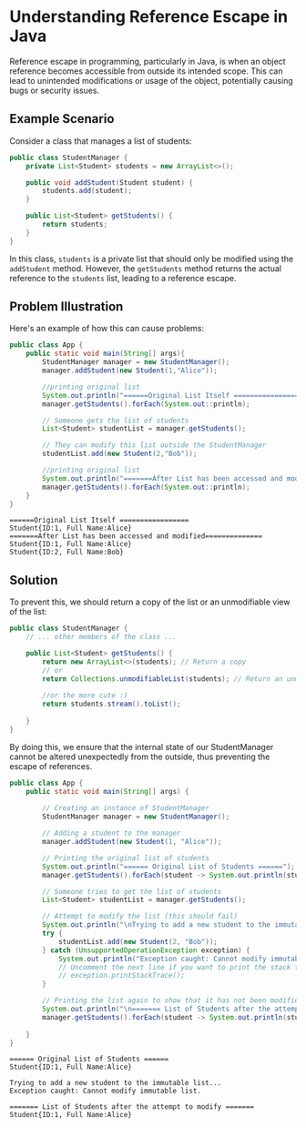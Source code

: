 # Understanding Reference Escape in Java

Reference escape in programming, 
particularly in Java, is when an object reference becomes accessible from outside its intended scope. 
This can lead to unintended modifications or usage of the object, potentially causing bugs or security issues.

## Example Scenario

Consider a class that manages a list of students:

```java
public class StudentManager {
    private List<Student> students = new ArrayList<>();

    public void addStudent(Student student) {
        students.add(student);
    }

    public List<Student> getStudents() {
        return students;
    }
}
```
In this class, `students` is a private list that should only be modified using the `addStudent` method.
However, the `getStudents` method returns the actual reference to the `students` list, leading to a reference escape.

## Problem Illustration

Here's an example of how this can cause problems:

```java
public class App {
    public static void main(String[] args){
        StudentManager manager = new StudentManager();
        manager.addStudent(new Student(1,"Alice"));

        //printing original list
        System.out.println("======Original List Itself =================");
        manager.getStudents().forEach(System.out::println);

        // Someone gets the list of students
        List<Student> studentList = manager.getStudents();

        // They can modify this list outside the StudentManager
        studentList.add(new Student(2,"Bob"));

        //printing original list
        System.out.println("=======After List has been accessed and modified==============");
        manager.getStudents().forEach(System.out::println);
    }
}
```
```
======Original List Itself =================
Student{ID:1, Full Name:Alice}
=======After List has been accessed and modified==============
Student{ID:1, Full Name:Alice}
Student{ID:2, Full Name:Bob}
```

## Solution

To prevent this, we should return a copy of the list or an unmodifiable view of the list:

```java
public class StudentManager {
    // ... other members of the class ...

    public List<Student> getStudents() {
        return new ArrayList<>(students); // Return a copy
        // or
        return Collections.unmodifiableList(students); // Return an unmodifiable view
      
        //or the more cute :)
        return students.stream().toList();
        
    }
}
```
By doing this, we ensure that the internal state of our StudentManager cannot be altered unexpectedly from the outside, thus preventing the escape of references.

```java
public class App {
    public static void main(String[] args) {
        
        // Creating an instance of StudentManager
        StudentManager manager = new StudentManager();

        // Adding a student to the manager
        manager.addStudent(new Student(1, "Alice"));

        // Printing the original list of students
        System.out.println("====== Original List of Students ======");
        manager.getStudents().forEach(student -> System.out.println(student));

        // Someone tries to get the list of students
        List<Student> studentList = manager.getStudents();

        // Attempt to modify the list (this should fail)
        System.out.println("\nTrying to add a new student to the immutable list...");
        try {
            studentList.add(new Student(2, "Bob"));
        } catch (UnsupportedOperationException exception) {
            System.out.println("Exception caught: Cannot modify immutable list.");
            // Uncomment the next line if you want to print the stack trace
            // exception.printStackTrace();
        }

        // Printing the list again to show that it has not been modified
        System.out.println("\n======= List of Students after the attempt to modify =======");
        manager.getStudents().forEach(student -> System.out.println(student));
        
    }
}

```
```
====== Original List of Students ======
Student{ID:1, Full Name:Alice}

Trying to add a new student to the immutable list...
Exception caught: Cannot modify immutable list.

======= List of Students after the attempt to modify =======
Student{ID:1, Full Name:Alice}

```
